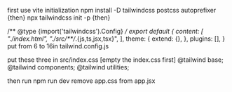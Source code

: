 first use vite initialization
npm install -D tailwindcss postcss autoprefixer {then}
npx tailwindcss init -p {then}


/** @type {import('tailwindcss').Config} */
export default {
  content: [
    "./index.html",
    "./src/**/*.{js,ts,jsx,tsx}",
  ],
  theme: {
    extend: {},
  },
  plugins: [],
} put from 6 to 16in tailwind.config.js


put these three in src/index.css
[empty the index.css first]
@tailwind base;
@tailwind components;
@tailwind utilities;

then run npm run dev 
remove app.css from app.jsx
